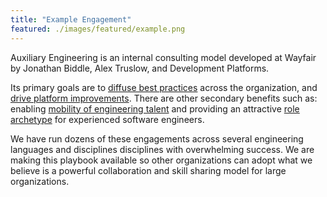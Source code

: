 ```yaml
---
title: "Example Engagement"
featured: ./images/featured/example.png
---
```


Auxiliary Engineering is an internal consulting model developed at Wayfair by Jonathan Biddle, Alex Truslow, and Development Platforms.

Its primary goals are to [diffuse best practices](goals/diffusion.md) across the organization, and [drive platform improvements](goals/platforms.md). There are other secondary benefits such as: enabling [mobility of engineering talent](goals/mobility.md) and providing an attractive [role archetype](goals/careers.md) for experienced software engineers.

We have run dozens of these engagements across several engineering languages and disciplines disciplines with overwhelming success. We are making this playbook available so other organizations can adopt what we believe is a powerful collaboration and skill sharing model for large organizations.
